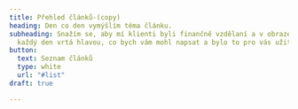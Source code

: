 ```yaml
---
title: Přehled článků-(copy)
heading: Den co den vymýšlím téma článku.
subheading: Snažím se, aby mí klienti byli finančně vzdělaní a v obraze. Proto mi
  každý den vrtá hlavou, co bych vám mohl napsat a bylo to pro vás užitečné.
button:
  text: Seznam článků
  type: white
  url: "#list"
draft: true

---
```


